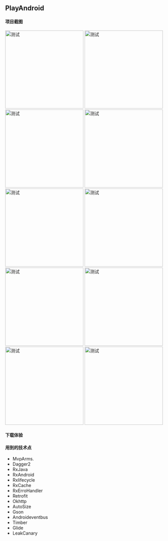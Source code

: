 ## PlayAndroid

#### 项目截图

<img src="https://github.com/qindewen/PlayAndroid/blob/master/img/1.jpg" width="250" alt="测试">      <img src="https://github.com/qindewen/PlayAndroid/blob/master/img/2.jpg" width="250" alt="测试">      <img src="https://github.com/qindewen/PlayAndroid/blob/master/img/3.jpg" width="250" alt="测试">      <img src="https://github.com/qindewen/PlayAndroid/blob/master/img/4.jpg" width="250" alt="测试">      <img src="https://github.com/qindewen/PlayAndroid/blob/master/img/5.jpg" width="250" alt="测试">      <img src="https://github.com/qindewen/PlayAndroid/blob/master/img/6.jpg" width="250" alt="测试">      <img src="https://github.com/qindewen/PlayAndroid/blob/master/img/7.jpg" width="250" alt="测试">      <img src="https://github.com/qindewen/PlayAndroid/blob/master/img/8.jpg" width="250" alt="测试">      <img src="https://github.com/qindewen/PlayAndroid/blob/master/img/9.jpg" width="250" alt="测试">      <img src="https://github.com/qindewen/PlayAndroid/blob/master/img/10.jpg" width="250" alt="测试">

#### 下载体验

#### 用到的技术点
- MvpArms.
- Dagger2
- RxJava
- RxAndroid
- Rxlifecycle
- RxCache
- RxErroHandler
- Retrofit
- Okhttp
- AutoSize
- Gson
- Androideventbus
- Timber
- Glide
- LeakCanary

